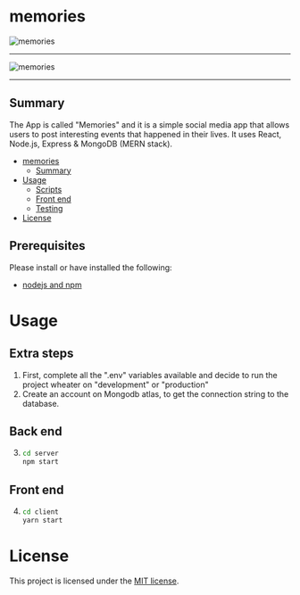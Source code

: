 # memories

![memories](main-overview.gif)

---

![memories](create-memory.gif)

---

## Summary

The App is called "Memories" and it is a simple social media app that allows users to post interesting events that happened in their lives. It uses React, Node.js, Express & MongoDB (MERN stack).

- [memories](#memories)
  - [Summary](#summary)
- [Usage](#usage)
  - [Scripts](#scripts)
  - [Front end](#front-end)
  - [Testing](#testing)
- [License](#license)

## Prerequisites

Please install or have installed the following:

- [nodejs and npm](https://nodejs.org/en/download/)

# Usage

## Extra steps

1. First, complete all the ".env" variables available and decide to run the project wheater on "development" or "production"
2. Create an account on Mongodb atlas, to get the connection string to the database.

## Back end

3. ```bash
   cd server
   npm start
   ```

## Front end

4. ```bash
   cd client
   yarn start
   ```

# License

This project is licensed under the [MIT license](LICENSE).
